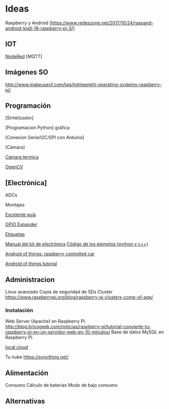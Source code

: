 # Ideas


Raspberry y Android [https://www.redeszone.net/2017/10/24/raspand-android-kodi-18-raspberry-pi-3/]

## IOT
[NodeRed](http://blog.bricogeek.com/noticias/raspberry-pi/tutorial-de-node-red-con-raspberry-pi-y-esp8266/)
[MQTT]

## Imágenes SO

http://www.makeuseof.com/tag/lightweight-operating-systems-raspberry-pi/

## Programación
[Sintetizador]

[Programacion Python] gráfica

[Conexión Serie/I2C/SPI con Arduino]

[Cámara]

[Cámara termica](http://www.instructables.com/id/PiEyeR-Enhanced-Thermal-Camera/)

[OpenCV](http://www.visioncr.es/index.php/talleres-2/)

## [Electrónica]

ADCs

Montajes

[Excelente guía](https://bricolabs.cc/wiki/guias/raspberry_gpio)

[GPIO Expander](https://www.raspberrypi.org/blog/gpio-expander)

[Etiquetas](https://es.aliexpress.com/store/product/WEMOS-GPIO-Reference-Card-V1-0-0-for-Raspberry-Pi-Model-B-Pi-2-Pi-3/1331105_32787522447.html)

[Manual del kit de electrónica](https://www.velleman.eu/downloads/29/vmp502_a4v01.pdf)
[Código de los ejemplos (python y c++)](https://www.velleman.eu/downloads/files/downloads/vmp502_code_pi.zip)

[Android of things: raspberry controlled car](https://www.survivingwithandroid.com/2017/12/building-a-remote-controlled-car-using-android-things-gpio.html)

[Android of things tutorial](https://www.survivingwithandroid.com/2017/01/android-things-android-internet-of-things.html)
## Administracion

Linux avanzado
Copia de seguridad de SDs
Cluster https://www.raspberrypi.org/blog/raspberry-pi-clusters-come-of-age/
### Instalación
Web Server (Apache) en Raspberry PI.
http://blog.bricogeek.com/noticias/raspberry-pi/tutorial-convierte-tu-raspberry-pi-en-un-servidor-web-en-10-minutos/
Base de datos MySQL en Raspberry PI.

[local cloud](http://www.instructables.com/id/Make-Your-Pi-a-Local-Cloud-Server/)

Tu nube https://syncthing.net/

## Alimentación

Consumo
Cálculo de baterías
Modo de bajo consumo

## Alternativas
